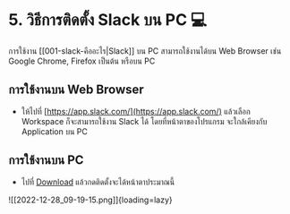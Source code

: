 # 5. วิธีการติดตั้ง Slack บน PC 💻

การใช้งาน [[001-slack-คืออะไร|Slack]] บน PC สามารถใช้งานได้บน Web Browser เช่น Google Chrome, Firefox เป็นต้น
หรือบน PC 

## การใช้งานบน Web Browser

- ให้ไปที่ [https://app.slack.com/](https://app.slack.com/)  แล้วเลือก Workspace ก็จะสามารถใช้งาน Slack ได้ โดยที่หน้าตาของโปรแกรม จะใกล้เคียงกับ Application บน PC

## การใช้งานบน PC

- ไปที่ [Download](https://slack.com/downloads/windows) แล้วกดติดตั้งจะได้หน้าตาประมาณนี้

![[2022-12-28_09-19-15.png]]{loading=lazy}
